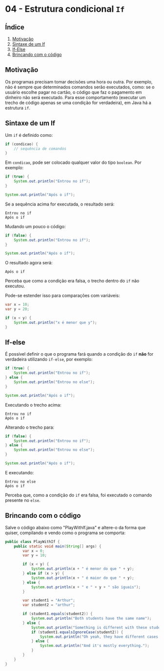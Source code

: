 04 - Estrutura condicional `If`
===============================

Índice
------

1. [Motivação](#motivação)
2. [Sintaxe de um If](#sintaxe-de-um-if)
3. [If-Else](#if-else)
4. [Brincando com o código](#brincando-com-o-código)

Motivação
---------

Os programas precisam tomar decisões uma hora ou outra. Por exemplo, não é
sempre que determinados comandos serão executados, como: se o usuário escolhe
pagar no cartão, o código que faz o pagamento em dinheiro não será executado.
Para esse comportamento (executar um trecho de código apenas se uma condição
for verdadeira), em Java há a estrutura `if`.



Sintaxe de um If
----------------

Um `if` é definido como:

```java
if (condicao) {
    // sequência de comandos
}
```

Em `condicao`, pode ser colocado qualquer valor do tipo `boolean`. Por exemplo:

```java
if (true) {
    System.out.println("Entrou no if");
}

System.out.println("Após o if");
```

Se a sequência acima for executada, o resultado será:

```text
Entrou no if
Após o if
```

Mudando um pouco o código:

```java
if (false) {
    System.out.println("Entrou no if");
}

System.out.println("Após o if");
```

O resultado agora será:

```text
Após o if
```

Perceba que como a condição era falsa, o trecho dentro do `if` não executou.

Pode-se estender isso para comparações com variáveis:

```java
var x = 10;
var y = 20;

if (x < y) {
    System.out.println("x é menor que y");
}
```

If-else
-------

É possível definir o que o programa fará quando a condição do `if` **não** for
verdadeira utilizando `if-else`, por exemplo:

```java
if (true) {
    System.out.println("Entrou no if");
} else {
    System.out.println("Entrou no else");
}

System.out.println("Após o if");
```

Executando o trecho acima:

```text
Entrou no if
Após o if
```

Alterando o trecho para:

```java
if (false) {
    System.out.println("Entrou no if");
} else {
    System.out.println("Entrou no else");
}

System.out.println("Após o if");
```

E executando:

```text
Entrou no else
Após o if
```

Perceba que, como a condição do `if` era falsa, foi executado o comando
presente no `else`.


Brincando com o código
----------------------

Salve o código abaixo como "PlayWithIf.java" e altere-o da forma que quiser,
compilando e vendo como o programa se comporta:

```java
public class PlayWithIf {
    public static void main(String[] args) {
        var x = 0;
        var y = 10;

        if (x < y) {
            System.out.println(x + " é menor do que " + y);
        } else if (x > y) {
            System.out.println(x + " é maior do que " + y);
        } else {
            System.out.println(x + " e " + y + " são iguais");
        }

        var student1 = "Arthur";
        var student2 = "arthur";

        if (student1.equals(student2)) {
            System.out.println("Both students have the same name");
        } else {
            System.out.println("Something is different with these students.");
            if (student1.equalsIgnoreCase(student2)) {
                System.out.println("Oh yeah, they have different cases.");
            } else {
                System.out.println("And it's mostly everything.");
            }
        }
    }
}
```
